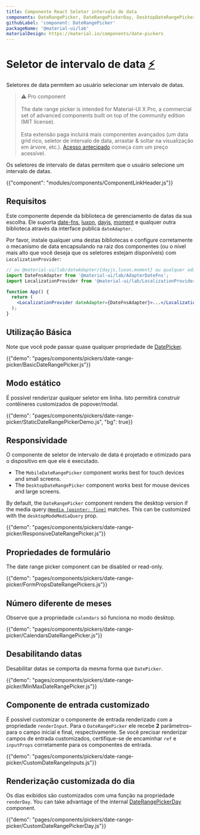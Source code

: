 ```yaml
---
title: Componente React Seletor intervalo de data
components: DateRangePicker, DateRangePickerDay, DesktopDateRangePicker, MobileDateRangePicker, StaticDateRangePicker
githubLabel: 'component: DateRangePicker'
packageName: '@material-ui/lab'
materialDesign: https://material.io/components/date-pickers
---
```


# Seletor de intervalo de data [<span role="img" title="Enterprise">⚡️</span>](https://material-ui.com/store/items/material-ui-pro/)

<p class="description">Seletores de data permitem ao usuário selecionar um intervalo de datas.</p>

> ⚠️ Pro component <br /><br /> The date range picker is intended for Material-UI X Pro, a commercial set of advanced components built on top of the community edition (MIT license). <br /><br /> Esta extensão paga incluirá mais componentes avançados (um data grid rico, seletor de intervalo de data, arrastar  & soltar na visualização em árvore, etc.). [Acesso antecipado](https://material-ui.com/store/items/material-ui-pro/) começa com um preço acessível.

Os seletores de intervalo de datas permitem que o usuário selecione um intervalo de datas.

{{"component": "modules/components/ComponentLinkHeader.js"}}

## Requisitos

Este componente depende da biblioteca de gerenciamento de datas da sua escolha. Ele suporta [date-fns](https://date-fns.org/), [luxon](https://moment.github.io/luxon/), [dayjs](https://github.com/iamkun/dayjs), [moment](https://momentjs.com/) e qualquer outra biblioteca através da interface publica `dateAdapter`.

Por favor, instale qualquer uma destas bibliotecas e configure corretamente o mecanismo de data encapsulando na raiz dos componentes (ou o nível mais alto que você deseja que os seletores estejam disponíveis) com `LocalizationProvider`:

```jsx
// ou @material-ui/lab/dateAdapter/{dayjs,luxon,moment} ou qualquer adaptador válido de date-io
import DateFnsAdapter from '@material-ui/lab/AdapterDateFns';
import LocalizationProvider from '@material-ui/lab/LocalizationProvider';

function App() {
  return (
    <LocalizationProvider dateAdapter={DateFnsAdapter}>...</LocalizationProvider>
  );
}
```

## Utilização Básica

Note que você pode passar quase qualquer propriedade de [DatePicker](/api/date-picker/).

{{"demo": "pages/components/pickers/date-range-picker/BasicDateRangePicker.js"}}

## Modo estático

É possível renderizar qualquer seletor em linha. Isto permitirá construir contêineres customizados de popover/modal.

{{"demo": "pages/components/pickers/date-range-picker/StaticDateRangePickerDemo.js", "bg": true}}

## Responsividade

O componente de seletor de intervalo de data é projetado e otimizado para o dispositivo em que ele é executado.

- The `MobileDateRangePicker` component works best for touch devices and small screens.
- The `DesktopDateRangePicker` component works best for mouse devices and large screens.

By default, the `DateRangePicker` component renders the desktop version if the media query [`@media (pointer: fine)`](https://developer.mozilla.org/en-US/docs/Web/CSS/@media/pointer) matches. This can be customized with the `desktopModeMediaQuery` prop.

{{"demo": "pages/components/pickers/date-range-picker/ResponsiveDateRangePicker.js"}}

## Propriedades de formulário

The date range picker component can be disabled or read-only.

{{"demo": "pages/components/pickers/date-range-picker/FormPropsDateRangePickers.js"}}

## Número diferente de meses

Observe que a propriedade `calendars` só funciona no modo desktop.

{{"demo": "pages/components/pickers/date-range-picker/CalendarsDateRangePicker.js"}}

## Desabilitando datas

Desabilitar datas se comporta da mesma forma que `DatePicker`.

{{"demo": "pages/components/pickers/date-range-picker/MinMaxDateRangePicker.js"}}

## Componente de entrada customizado

É possível customizar o componente de entrada renderizado com a propriedade `renderInput`. Para o `DateRangePicker` ele recebe **2** parâmetros– para o campo inicial e final, respectivamente. Se você precisar renderizar campos de entrada customizados, certifique-se de encaminhar `ref` e `inputProps` corretamente para os componentes de entrada.

{{"demo": "pages/components/pickers/date-range-picker/CustomDateRangeInputs.js"}}

## Renderização customizada do dia

Os dias exibidos são customizados com uma função na propriedade `renderDay`. You can take advantage of the internal [DateRangePickerDay](/api/date-range-picker-day/) component.

{{"demo": "pages/components/pickers/date-range-picker/CustomDateRangePickerDay.js"}}
